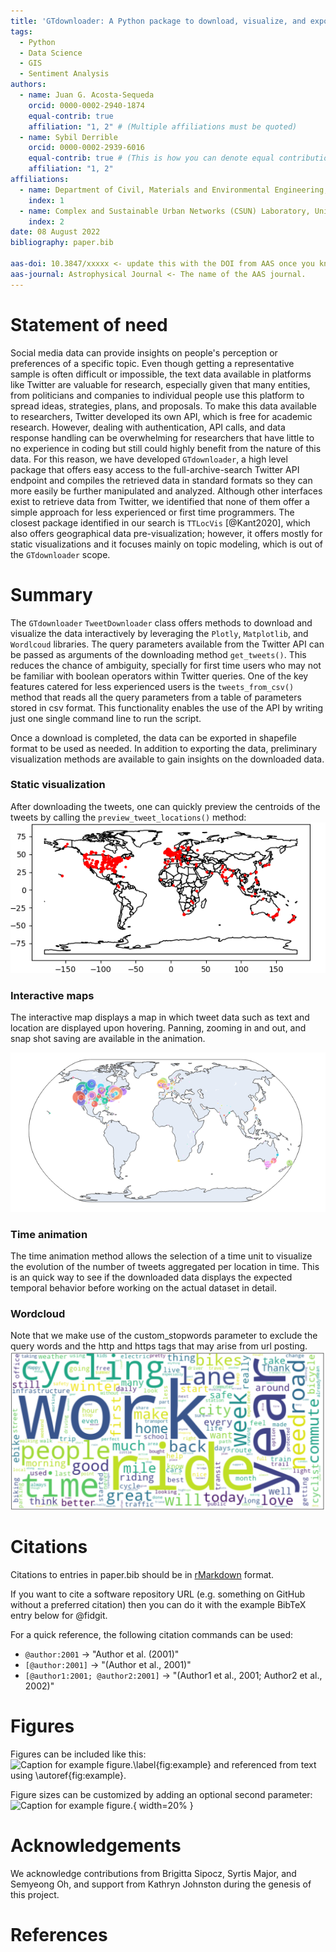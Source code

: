 ```yaml
---
title: 'GTdownloader: A Python package to download, visualize, and export georeferenced tweets'
tags:
  - Python
  - Data Science
  - GIS
  - Sentiment Analysis
authors:
  - name: Juan G. Acosta-Sequeda
    orcid: 0000-0002-2940-1874
    equal-contrib: true
    affiliation: "1, 2" # (Multiple affiliations must be quoted)
  - name: Sybil Derrible
    orcid: 0000-0002-2939-6016
    equal-contrib: true # (This is how you can denote equal contributions between multiple authors)
    affiliation: "1, 2"
affiliations:
  - name: Department of Civil, Materials and Environmental Engineering, University of Illinois at Chicago, USA
    index: 1
  - name: Complex and Sustainable Urban Networks (CSUN) Laboratory, University of Illinois at Chicago, USA
    index: 2
date: 08 August 2022
bibliography: paper.bib

aas-doi: 10.3847/xxxxx <- update this with the DOI from AAS once you know it.
aas-journal: Astrophysical Journal <- The name of the AAS journal.
---
```


# Statement of need

Social media data can provide insights on people's perception or preferences of a specific topic. Even though getting a representative sample is often difficult or impossible, the text data available in platforms like Twitter are valuable for research, especially given that many entities, from politicians and companies to individual people use this platform to spread ideas, strategies, plans, and proposals. To make this data available to researchers, Twitter developed its own API, which is free for academic research. However, dealing with authentication, API calls, and data response handling can be overwhelming for researchers that have little to no experience in coding but still could highly benefit from the nature of this data. For this reason, we have developed `GTdownloader`, a high level package that offers easy access to the full-archive-search Twitter API endpoint and compiles the retrieved data in standard formats so they can more easily be further manipulated and analyzed. Although other interfaces exist to retrieve data from Twitter, we identified that none of them offer a simple approach for less experienced or first time programmers. The closest package identified in our search is `TTLocVis` [@Kant2020], which also offers geographical data pre-visualization; however, it offers mostly for static visualizations and it focuses mainly on topic modeling, which is out of the `GTdownloader` scope.


# Summary

The `GTdownloader` `TweetDownloader` class offers  methods to download and visualize the data interactively by leveraging the `Plotly`, `Matplotlib`, and `Wordlcoud` libraries. The query parameters available from the Twitter API can be passed as arguments of the downloading method `get_tweets()`. This reduces the chance of ambiguity, specially for first time users who may not be familiar with boolean operators within Twitter queries. One of the key features catered for less experienced users is the `tweets_from_csv()` method that reads all the query parameters from a table of parameters stored in csv format. This functionality enables the use of the API by writing just one single command line to run the script. 

Once a download is completed, the data can be exported in shapefile format to be used as needed. In addition to exporting the data, preliminary visualization methods are available to gain insights on the downloaded data.

### Static visualization

After downloading the tweets, one can quickly preview the centroids of the tweets by calling the `preview_tweet_locations()` method:
![image](figures/bike_simple_map.png)

### Interactive maps
The interactive map displays a map in which tweet data such as text and location are displayed upon hovering. Panning, zooming in and out, and snap shot saving are available in the animation.

![image](figures/interactive.PNG)

### Time animation
The time animation method allows the selection of a time unit to visualize the evolution of the number of tweets aggregated per location in time. This is an quick way to see if the downloaded data displays the expected temporal behavior before working on the actual dataset in detail. 

### Wordcloud
Note that we make use of the custom_stopwords parameter to exclude the query words and the http and https tags that may arise from url posting.
![image](figures/wordcloud_white.png)



# Citations

Citations to entries in paper.bib should be in
[rMarkdown](http://rmarkdown.rstudio.com/authoring_bibliographies_and_citations.html)
format.

If you want to cite a software repository URL (e.g. something on GitHub without a preferred
citation) then you can do it with the example BibTeX entry below for @fidgit.

For a quick reference, the following citation commands can be used:
- `@author:2001`  ->  "Author et al. (2001)"
- `[@author:2001]` -> "(Author et al., 2001)"
- `[@author1:2001; @author2:2001]` -> "(Author1 et al., 2001; Author2 et al., 2002)"

# Figures

Figures can be included like this:
![Caption for example figure.\label{fig:example}](figure.png)
and referenced from text using \autoref{fig:example}.

Figure sizes can be customized by adding an optional second parameter:
![Caption for example figure.](figure.png){ width=20% }

# Acknowledgements

We acknowledge contributions from Brigitta Sipocz, Syrtis Major, and Semyeong
Oh, and support from Kathryn Johnston during the genesis of this project.

# References
